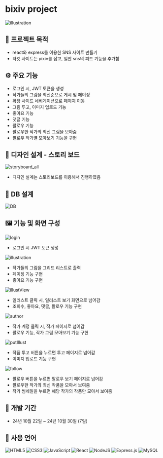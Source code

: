 # bixiv project

![illustration](https://github.com/user-attachments/assets/32b32c7b-f2bb-41f6-a893-77188e71cf95)


## 📕 프로젝트 목적

* react와 express를 이용한 SNS 사이트 만들기
* 타겟 사이트는 pixiv를 잡고, 일반 sns의 피드 기능을 추가함


## ⚙ 주요 기능

* 로그인 시, JWT 토큰을 생성
* 작가들의 그림을 최신순으로 게시 및 페이징
* 확장 사이드 네비게이션으로 페이지 이동
* 그림 투고, 이미지 업로드 기능
* 좋아요 기능
* 댓글 기능
* 팔로우 기능
* 팔로우한 작가의 최신 그림을 모아줌
* 팔로우 작가별 모아보기 기능을 구현


## 🎨 디자인 설계 - 스토리 보드

![storyboard_all](https://github.com/user-attachments/assets/d003225c-affd-45bb-8afa-cf4152e72b13)

* 디자인 설계는 스토리보드를 이용해서 진행하였음

## 🥃 DB 설계

![DB](https://github.com/user-attachments/assets/63b211f9-e231-4dac-81fe-b8251bae895d)


## 🖼 기능 및 화면 구성

![login](https://github.com/user-attachments/assets/daa49ac5-17f1-4cfb-889b-f0f5a1d02c39)


* 로그인 시 JWT 토큰 생성


![illustration](https://github.com/user-attachments/assets/a9fdf783-a906-4b64-b02a-fab3c7713163)


* 작가들의 그림을 그리드 리스트로 출력
* 페이징 기능 구현
* 좋아요 기능 구현


![illustView](https://github.com/user-attachments/assets/4bbb7061-075e-44dd-8e5e-d01448756150)


* 일러스트 클릭 시, 일러스트 보기 화면으로 넘어감
* 조회수, 좋아요, 댓글, 팔로우 기능 구현


![author](https://github.com/user-attachments/assets/8cc7581f-bb05-4a0f-91a8-ae659d7dd75b)


* 작가 계정 클릭 시, 작가 페이지로 넘어감
* 팔로우 기능, 작가 그림 모아보기 기능 구현


![putIllust](https://github.com/user-attachments/assets/8478f684-bc98-46be-9703-492e25de7e13)


* 작품 투고 버튼을 누르면 투고 페이지로 넘어감
* 이미지 업로드 기능 구현


![follow](https://github.com/user-attachments/assets/e82fdf58-5355-48e7-8cf9-cc9c3f39fe22)


* 팔로우 버튼을 누르면 팔로우 보기 페이지로 넘어감
* 팔로우한 작가의 최신 작품을 모아서 보여줌
* 작가 썸네일을 누르면 해당 작가의 작품만 모아서 보여줌


## 📆 개발 기간
* 24년 10월 22일 ~ 24년 10월 30일 (7일)


## 📜 사용 언어
![HTML5](https://img.shields.io/badge/html5-%23E34F26.svg?style=for-the-badge&logo=html5&logoColor=white)
![CSS3](https://img.shields.io/badge/css3-%231572B6.svg?style=for-the-badge&logo=css3&logoColor=white)
![JavaScript](https://img.shields.io/badge/javascript-%23323330.svg?style=for-the-badge&logo=javascript&logoColor=%23F7DF1E)
![React](https://img.shields.io/badge/react-%2320232a.svg?style=for-the-badge&logo=react&logoColor=%2361DAFB)
![NodeJS](https://img.shields.io/badge/node.js-6DA55F?style=for-the-badge&logo=node.js&logoColor=white)
![Express.js](https://img.shields.io/badge/express.js-%23404d59.svg?style=for-the-badge&logo=express&logoColor=%2361DAFB)
![MySQL](https://img.shields.io/badge/mysql-4479A1.svg?style=for-the-badge&logo=mysql&logoColor=white)
